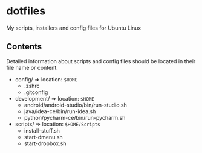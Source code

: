 # dotfiles
My scripts, installers and config files for Ubuntu Linux

Contents
--------

Detailed information about scripts and config files should be located in their file name or content.

- config/ => location: `$HOME`
  - .zshrc
  - .gitconfig
- development/ => location: `$HOME`
  - android/android-studio/bin/run-studio.sh
  - java/idea-ce/bin/run-idea.sh
  - python/pycharm-ce/bin/run-pycharm.sh
- scripts/ => location: `$HOME/Scripts`
  - install-stuff.sh
  - start-dmenu.sh
  - start-dropbox.sh
